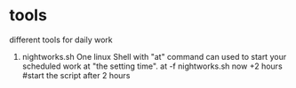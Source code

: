 # tools
different tools for daily work

1. nightworks.sh
   One linux Shell with "at" command can used to start your scheduled work at "the setting time".
   at -f nightworks.sh now +2 hours #start the script after 2 hours
  
